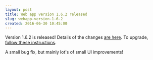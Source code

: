 ```yaml
---
layout: post
title: Web app version 1.6.2 released
slug: webapp-version-1-6-2
created: 2016-06-30 10:45:00
---
```



Version 1.6.2 is released! Details of the changes [are here](http://ican.openacalendar.org/webapp/release/1.6.2.html). To upgrade, [follow these instructions](http://docs-superusers.openacalendar.org/en/v1.6.x/upgrading.html).


A small bug fix, but mainly lot's of small UI improvements!
